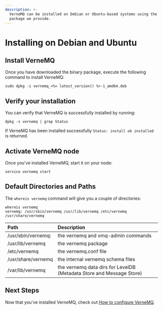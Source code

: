 ```yaml
---
description: >-
  VerneMQ can be installed on Debian or Ubuntu-based systems using the binary
  package we provide.
---
```


# Installing on Debian and Ubuntu

## Install VerneMQ

Once you have downloaded the binary package, execute the following command to install VerneMQ:

```text
sudo dpkg -i vernemq_<%= latest_version() %>-1_amd64.deb
```

## Verify your installation

You can verify that VerneMQ is successfully installed by running:

```text
dpkg -s vernemq | grep Status
```

If VerneMQ has been installed successfully `Status: install ok installed` is returned.

## Activate VerneMQ node

Once you've installed VerneMQ, start it on your node:

```text
service vernemq start
```

## Default Directories and Paths

The `whereis vernemq` command will give you a couple of directories:

```text
whereis vernemq
vernemq: /usr/sbin/vernemq /usr/lib/vernemq /etc/vernemq /usr/share/vernemq
```

| Path | Description |
| :--- | :--- |
| /usr/sbin/vernemq: | the vernemq and vmq-admin commands |
| /usr/lib/vernemq | the vernemq package |
| /etc/vernemq | the vernemq.conf file |
| /usr/share/vernemq | the internal vernemq schema files |
| /var/lib/vernemq | the vernemq data dirs for LevelDB \(Metadata Store and Message Store\) |

## Next Steps

Now that you've installed VerneMQ, check out [How to configure VerneMQ](../configuration/introduction.md).

